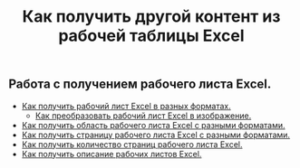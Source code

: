 ﻿---
title: Как получить другой контент из рабочей таблицы Excel
second_title: Aspose.Cells Cloud Documen
linktitle: Ge
type: docs
url: /ru/worksheets/get/
keywords: How to get different content from an Excel worksheet
description: Aspose.Cells Облачный REST API поддерживает получение различного содержимого из рабочего листа Excel. SDK поддерживает различные языки разработки. К ним относятся Android, C#, Go, Java, NodeJS, Perl, PHP, Python, Ruby и swift.
weight: 20
---
## Работа с получением рабочего листа Excel.

- [Как получить рабочий лист Excel в разных форматах.](/cells/ru/worksheets/get-worksheet/) 
    - [Как преобразовать рабочий лист Excel в изображение.](/cells/ru/worksheets/to-image/)
- [Как получить область рабочего листа Excel с разными форматами.](/cells/ru/worksheets/area-to-different-formats/)
- [Как получить страницу рабочего листа Excel с разными форматами.](/cells/ru/get-worksheet-for-page-index/) 
- [Как получить количество страниц рабочего листа Excel.](/cells/ru/worksheets/page-count/) 
- [Как получить описание рабочих листов Excel.](/cells/ru/worksheets/get-all/) 


